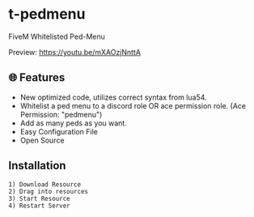 # t-pedmenu
FiveM Whitelisted Ped-Menu

Preview: https://youtu.be/mXAOzjNnttA

## 🌐 Features
- New optimized code, utilizes correct syntax from lua54.
- Whitelist a ped menu to a discord role OR ace permission role. (Ace Permission: "pedmenu")
- Add as many peds as you want.
- Easy Configuration File
- Open Source

## Installation
```
1) Download Resource
2) Drag into resources
3) Start Resource
4) Restart Server
```
